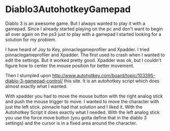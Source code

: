 Diablo3AutohotkeyGamepad
========================

Diablo 3 is an awesome game. But I always wanted to play it with a gamepad. Since I already started playing on the pc and don't want to begin all over again on the ps3 just to play with a gamepad I started looking for a solution for my problem.

I have heard of Joy to Key, pinnaclegameprofiler and Xpadder. I tried pinnaclegameprofiler and Xpadder. The first used to crash when I wanted to edit the settings. But it worked pretty good. Xpadder was ok, but I couldn't figure how to center the mouse position for better movement.

Then I stumpled upon http://www.autohotkey.com/board/topic/103395-diablo-3-gamepad-control/ this site.
It is an autohotkey script which does almost exactly what I wanted. 

With xpadder you had to move the mouse button with the right analog stick and push the mouse trigger to move.
I wanted to move the character with just the left stick. pinnacle had that solution and I liked it.
With the Autohotkey Script it does exactly what I needed. With the left analog stick you use the force move button (you gotta define that in the diablo 3 settings) and the cursor is in a fixed area around the character.

